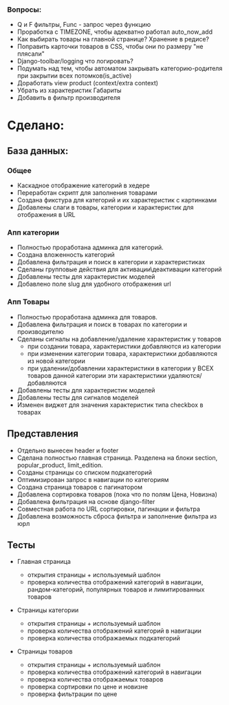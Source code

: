 ### Вопросы:
* Q и F фильтры, Func - запрос через функцию
* Проработка с TIMEZONE, чтобы адекватно работал  auto_now_add
* Как выбирать товары на главной странице? Хранение в редисе?
* Поправить карточки товаров в CSS, чтобы они по размеру "не плясали"
* Django-toolbar/logging что логировать?
* Подумать над тем, чтобы автоматом закрывать категорию-родителя при закрытии всех потомков(is_active)
* Доработать view product (context/extra context)
* Убрать из характеристик Габариты
* Добавить в фильтр производителя

# Сделано:

## База данных:

### Общее
* Каскадное отображение категорий в хедере
* Переработан скрипт для заполнения товарами
* Создана фикстура для категорий и их характеристик с картинками
* Добавлены слаги в товары, категории и характеристик для отображения в URL
    
### Апп категории
* Полностью проработана админка для категорий.
* Создана вложенность категорий
* Добавлена фильтрация и поиск в категории и характеристиках
* Сделаны групповые действия для активации\деактивации категорий
* Добавлены тесты для характеристик моделей
* Добавлено поле slug для удобного отображения url

### Апп Товары
* Полностью проработана админка для товаров.
* Добавлена фильтрация и поиск в товарах по категории и производителю
* Сделаны сигналы на добавление/удаление характеристик у товаров
  - при создании товара, характеристики добавляются из категории
  - при изменении категории товара, характеристики добавляются из новой категории
  - при удалении/добавлении характеристики в категории 
  у ВСЕХ товаров данной категории эти характеристики удаляются/добавляются
* Добавлены тесты для характеристик моделей
* Добавлены тесты для сигналов моделей
* Изменен виджет для значения характеристик типа checkbox в товарах

## Представления
* Отдельно вынесен header и footer
* Сделана полностью главная страница. Разделена на блоки section, popular_product, limit_edition.
* Созданы страницы со списком подкатегорий
* Оптимизирован запрос в навигации по категориям
* Создана страница товаров с пагинатором
* Добавлена сортировка товаров (пока что по полям Цена, Новизна)
* Добавлена фильтрация на основе django-filter
* Совместная работа по URL сортировки, пагинации и фильтра
* Добавлена возможность сброса фильтра и заполнение фильтра из юрл

## Тесты
* Главная страница
  + открытия страницы + используемый шаблон
  + проверка количества отображений категорий в навигации, рандом-категорий, 
  популярных товаров и лимитированных товаров
  
* Страницы категории
  + открытия страницы + используемый шаблон
  + проверка количества отображений категорий в навигации
  + проверка количества отображаемых подкатегорий

* Страницы товаров
  + открытия страницы + используемый шаблон
  + проверка количества отображений категорий в навигации
  + проверка количества отображаемых товаров
  + проверка сортировки по цене и новизне
  + проверка фильтрации по цене